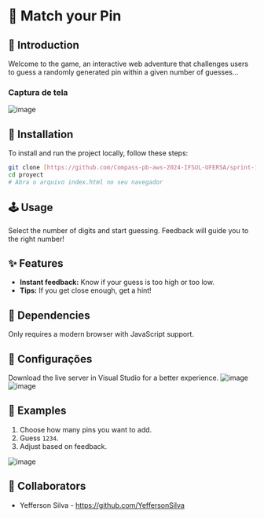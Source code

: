 # 🎲 Match your Pin

## 🌟 Introduction

Welcome to the game, an interactive web adventure that challenges users to guess a randomly generated pin within a given number of guesses...

### Captura de tela

![image](https://github.com/Compass-pb-aws-2024-IFSUL-UFERSA/sprint-1-pb-aws-ifsul-ufersa/assets/117882117/0b8f1cb8-8e74-4f86-b9de-e3cd2b1ff87c)



## 💾 Installation

To install and run the project locally, follow these steps:

```bash
git clone [https://github.com/Compass-pb-aws-2024-IFSUL-UFERSA/sprint-1-pb-aws-ifsul-ufersa.git](https://github.com/YeffersonSilva/Guess-The-Number.git)
cd proyect
# Abra o arquivo index.html no seu navegador
```

## 🕹️ Usage

Select the number of digits and start guessing. Feedback will guide you to the right number!

## ✨ Features
- **Instant feedback:** Know if your guess is too high or too low.
- **Tips:** If you get close enough, get a hint!

## 🧩 Dependencies

Only requires a modern browser with JavaScript support.

## 🔧 Configurações

Download the live server in Visual Studio for a better experience.
![image](https://github.com/Compass-pb-aws-2024-IFSUL-UFERSA/sprint-1-pb-aws-ifsul-ufersa/assets/117882117/4648e9ac-c6e8-495f-9fdd-33decce3755e)
![image](https://github.com/Compass-pb-aws-2024-IFSUL-UFERSA/sprint-1-pb-aws-ifsul-ufersa/assets/117882117/16369a69-ce84-4202-bc57-966b200c9a83)


## 🌈 Examples

1. Choose how many pins you want to add.
2. Guess `1234`.
3. Adjust based on feedback.

![image](https://github.com/Compass-pb-aws-2024-IFSUL-UFERSA/sprint-1-pb-aws-ifsul-ufersa/assets/117882117/fa7970f5-dc69-4269-b33c-ef2e5c6626f1)

## 👥 Collaborators
- Yefferson Silva - https://github.com/YeffersonSilva
